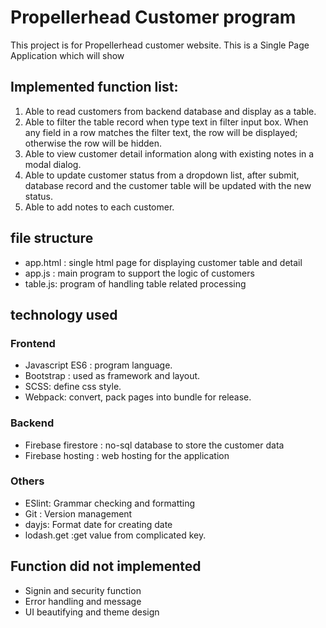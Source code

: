# Propellerhead Customer program

This project is for Propellerhead customer website. This is a Single Page Application which will show

## Implemented function list:
1. Able to read customers from backend database and display as a table.
2. Able to filter the table record when type text in filter input box. When any field in a row matches the filter text, the row will be displayed; otherwise the row will be hidden.
3. Able to view customer detail information along with existing notes in a modal dialog.
4. Able to update customer status from a dropdown list, after submit, database record and the customer table will be updated with the new status. 
5. Able to add notes to each customer. 

## file structure 
* app.html : single html page for displaying customer table and detail
* app.js : main program to support the logic of customers
* table.js: program of handling table related processing

## technology used
### Frontend
* Javascript ES6 : program language.
* Bootstrap : used as framework and layout.
* SCSS: define css style.
* Webpack: convert, pack pages into bundle for release.

### Backend
* Firebase firestore : no-sql database to store the customer data
* Firebase hosting : web hosting for the application

### Others
* ESlint: Grammar checking and formatting 
* Git : Version management
* dayjs: Format date for creating date
* lodash.get :get value from complicated key. 

## Function did not implemented

* Signin and security function 
* Error handling and message
* UI beautifying and theme design


